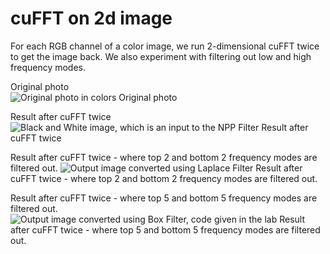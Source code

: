 # cuFFT on 2d image

For each RGB channel of a color image, we run 2-dimensional cuFFT twice to get the image back.
We also experiment with filtering out low and high frequency modes.


Original photo  
![Original photo in colors](https://github.com/semo-nemo/cuFFT-image/blob/main/semonemo.png?raw=true) 
Original photo  

Result after cuFFT twice
![Black and White image, which is an input to the NPP Filter](https://github.com/semo-nemo/cuFFT-image/blob/main/fft-semonemo-no-filter.png?raw=true) 
Result after cuFFT twice

Result after cuFFT twice - where top 2 and bottom 2 frequency modes are filtered out.
![Output image converted using Laplace Filter](https://github.com/semo-nemo/cuFFT-image/blob/main/fft-semonemo-2-2.png?raw=true) 
Result after cuFFT twice - where top 2 and bottom 2 frequency modes are filtered out.

Result after cuFFT twice - where top 5 and bottom 5 frequency modes are filtered out.
![Output image converted using Box Filter, code given in the lab](https://github.com/semo-nemo/cuFFT-image/blob/main/fft-semonemo-2-2.png?raw=true) 
Result after cuFFT twice - where top 5 and bottom 5 frequency modes are filtered out.
